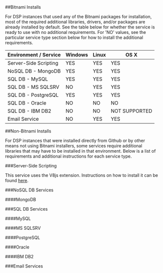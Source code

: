 ##Bitnami Installs

For DSP instances that used any of the Bitnami packages for installation, most of the required additional libraries, drivers, and/or packages are already installed by default. See the table below for whether the service is ready to use with no additional requirements. For 'NO' values, see the particular service type section below for how to install the additional requirements.

Environment / Service | Windows | Linux | OS X
--- | --- | ---|---
Server-Side Scripting | YES | YES | YES
NoSQL DB - MongoDB | YES | YES | YES
SQL DB - MySQL | YES | YES | YES
SQL DB - MS SQLSRV | NO | YES | YES
SQL DB - PostgreSQL | YES | YES | YES
SQL DB - Oracle | NO | NO | NO
SQL DB - IBM DB2 | NO | NO | NOT SUPPORTED
Email Service | NO | YES | YES


##Non-Bitnami Installs

For DSP instances that were installed directly from Github or by other means not using Bitnami installers, some services require additional libraries that may have to be installed in that environment. Below is a list of requirements and additional instructions for each service type.

###Server-Side Scripting

This service uses the V8js extension. Instructions on how to install it can be found [here](Installing-V8js).

###NoSQL DB Services

####MongoDB

###SQL DB Services

####MySQL

####MS SQLSRV

####PostgreSQL

####Oracle

####IBM DB2

###Email Services